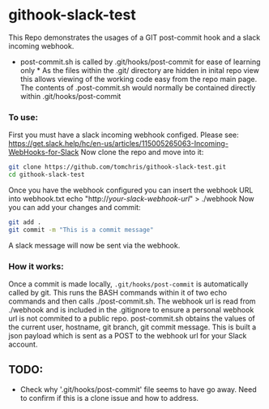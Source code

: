 # githook-slack-test

This Repo demonstrates the usages of a GIT post-commit hook and a slack incoming webhook.
* post-commit.sh is called by .git/hooks/post-commit for ease of learning only *
As the files within the .git/ directory are hidden in inital repo view this allows viewing of the working code easy from the repo main page.
The contents of .post-commit.sh would normally be contained directly within .git/hooks/post-commit

### To use:
First you must have a slack incoming webhook configed.
  Please see: https://get.slack.help/hc/en-us/articles/115005265063-Incoming-WebHooks-for-Slack
Now clone the repo and move into it:
``` bash
git clone https://github.com/tomchris/githook-slack-test.git
cd githook-slack-test
```
Once you have the webhook configured you can insert the webhook URL into webhook.txt
echo "http://_your-slack-webhook-url_" > ./webhook
Now you can add your changes and commit:
``` bash
git add .
git commit -m "This is a commit message"
```
A slack message will now be sent via the webhook.

### How it works:
Once a commit is made locally, `.git/hooks/post-commit` is automatically called by git.
This runs the BASH commands within it of two echo commands and then calls ./post-commit.sh.
The webhook url is read from ./webhook and is included in the .gitignore to ensure a personal webhook url is not commited to a public repo.
post-commit.sh obtains the values of the current user, hostname, git branch, git commit message.
This is built a json payload which is sent as a POST to the webhook url for your Slack account.

## TODO:
- Check why '.git/hooks/post-commit' file seems to have go away. Need to confirm if this is a clone issue and how to address. 

